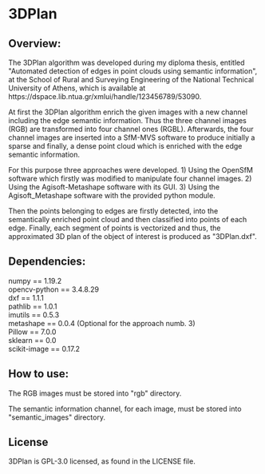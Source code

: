 # 3DPlan


## Overview:
<p text-align="justify">
The 3DPlan algorithm was developed during my diploma thesis, entitled "Automated detection of edges in point clouds using semantic information", 
at the School of Rural and Surveying Engineering of the National Technical University of Athens, which is available at https://dspace.lib.ntua.gr/xmlui/handle/123456789/53090.

At first the 3DPlan algorithm enrich the given images with a new channel including the edge semantic information. Thus
the three channel images (RGB) are transformed into four channel ones (RGBL).
Afterwards, the four channel images are inserted into a SfM-MVS software to produce initially a sparse and finally, a dense point cloud which is enriched with the
edge semantic information.

For this purpose three approaches were developed.
    1) Using the OpenSfM software which firstly was modified to manipulate four channel images.
    2) Using the Agisoft-Metashape software with its GUI.
    3) Using the Agisoft_Metashape software with the provided python module.

Then the points belonging to edges are firstly detected, into the semantically enriched point cloud and then classified into points of each edge. 
Finally, each segment of points is vectorized and thus, the approximated 3D plan of the object of interest is produced as "3DPlan.dxf".
</p>

## Dependencies:

numpy == 1.19.2<br>
opencv-python == 3.4.8.29<br>
dxf == 1.1.1<br>
pathlib == 1.0.1<br>
imutils == 0.5.3<br>
metashape == 0.0.4 (Optional for the approach numb. 3)<br>
Pillow == 7.0.0<br>
sklearn == 0.0<br>
scikit-image == 0.17.2<br>


## How to use:

The RGB images must be stored into "rgb" directory.

The semantic information channel, for each image, must be stored into "semantic_images" directory.

## License
3DPlan is GPL-3.0 licensed, as found in the LICENSE file.
